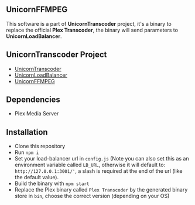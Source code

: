 ## UnicornFFMPEG

This software is a part of __UnicornTranscoder__ project, it's a binary to replace the official __Plex Transcoder__, the binary will send parameters to __UnicornLoadBalancer__.

## UnicornTranscoder Project

* [UnicornTranscoder](https://github.com/UnicornTranscoder/UnicornTranscoder)
* [UnicornLoadBalancer](https://github.com/UnicornTranscoder/UnicornLoadBalancer)
* [UnicornFFMPEG](https://github.com/UnicornTranscoder/UnicornFFMPEG)

## Dependencies
* Plex Media Server

## Installation
* Clone this repository
* Run `npm i`
* Set your load-balancer url in `config.js` (Note you can also set this as an environment variable called `LB_URL`, otherwise it will default to: `http://127.0.0.1:3001/'`, a slash is required at the end of the url (like the default value).
* Build the binary with `npm start`
* Replace the Plex binary called `Plex Transcoder` by the generated binary store in `bin`, choose the correct version (depending on your OS)
